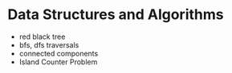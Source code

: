 # Data Structures and Algorithms

- red black tree
- bfs, dfs traversals
- connected components
- Island Counter Problem
